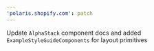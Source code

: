 ```yaml
---
'polaris.shopify.com': patch
---
```


Update `AlphaStack` component docs and added `ExampleStyleGuideComponents` for layout primitives
